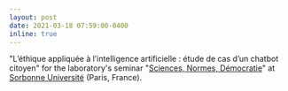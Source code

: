 ```yaml
---
layout: post
date: 2021-03-18 07:59:00-0400
inline: true
---
```


"L’éthique appliquée à l’intelligence artificielle : étude de cas d’un chatbot citoyen" for the laboratory's seminar "[Sciences, Normes, Démocratie](https://snd.sorbonne-universite.fr)" at [Sorbonne Université](https://www.sorbonne-universite.fr) (Paris, France). 